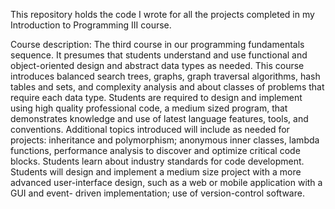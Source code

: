 This repository holds the code I wrote for all the projects completed in my Introduction to Programming III course.

Course description: The third course in our programming fundamentals sequence. It presumes that students understand and use functional and object-oriented design and abstract data types as needed. This course introduces balanced search trees, graphs, graph traversal algorithms, hash tables and sets, and complexity analysis and about classes of problems that require each data type. Students are required to design and implement using high quality professional code, a medium sized program, that demonstrates knowledge and use of latest language features, tools, and conventions. Additional topics introduced will include as needed for projects: inheritance and polymorphism; anonymous inner classes, lambda functions, performance analysis to discover and optimize critical code blocks. Students learn about industry standards for code development. Students will design and implement a medium size project with a more advanced user-interface design, such as a web or mobile application with a GUI and event- driven implementation; use of version-control software.
